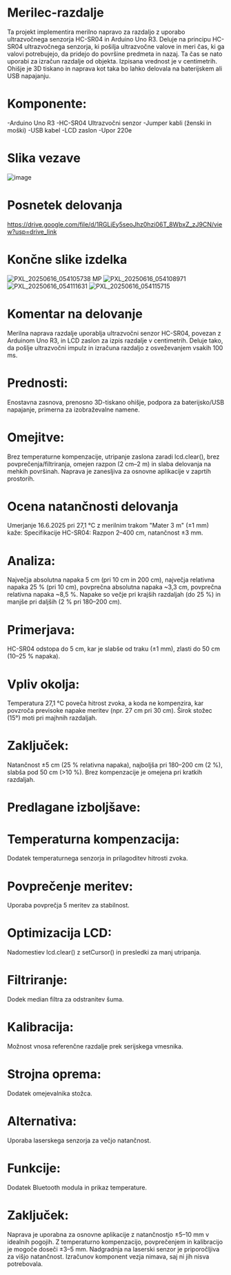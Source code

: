 # Merilec-razdalje
Ta projekt implementira merilno napravo za razdaljo z uporabo ultrazvočnega senzorja HC-SR04 in Arduino Uno R3.
Deluje na principu HC-SR04 ultrazvočnega senzorja, ki pošilja ultrazvočne valove in meri čas, ki ga valovi potrebujejo, da pridejo do površine predmeta in nazaj. Ta čas se nato uporabi za izračun razdalje od objekta. Izpisana vrednost je v centimetrih. Ohišje je 3D tiskano in naprava kot taka bo lahko delovala na baterijskem ali USB napajanju.

# Komponente:
 -Arduino Uno R3
 -HC-SR04 Ultrazvočni senzor
 -Jumper kabli (ženski in moški)
 -USB kabel
 -LCD zaslon
 -Upor 220e

# Slika vezave
![image](https://github.com/user-attachments/assets/0b1e48a8-dce1-4598-853d-a25fab3468f7)

# Posnetek delovanja
https://drive.google.com/file/d/1RGLjEy5seoJhz0hzi06T_8WbxZ_zJ9CN/view?usp=drive_link

# Končne slike izdelka
![PXL_20250616_054105738 MP](https://github.com/user-attachments/assets/cb8bddcf-9a32-4e77-9a36-635dc3fffa8b)
![PXL_20250616_054108971](https://github.com/user-attachments/assets/0c2fdd99-f647-480a-a84a-6aaf1151826d)
![PXL_20250616_054111631](https://github.com/user-attachments/assets/75d52141-531c-48fa-a2f8-f2b33621c5a0)
![PXL_20250616_054115715](https://github.com/user-attachments/assets/88f13c3e-9acd-4179-8ee0-e00bfcc61448)

# Komentar na delovanje
Merilna naprava razdalje uporablja ultrazvočni senzor HC-SR04, povezan z Arduinom Uno R3, in LCD zaslon za izpis razdalje v centimetrih. Deluje tako, da pošlje ultrazvočni impulz in izračuna razdaljo z osveževanjem vsakih 100 ms.
# Prednosti: 
Enostavna zasnova, prenosno 3D-tiskano ohišje, podpora za baterijsko/USB napajanje, primerna za izobraževalne namene.
# Omejitve: 
Brez temperaturne kompenzacije, utripanje zaslona zaradi lcd.clear(), brez povprečenja/filtriranja, omejen razpon (2 cm–2 m) in slaba delovanja na mehkih površinah.
Naprava je zanesljiva za osnovne aplikacije v zaprtih prostorih.
# Ocena natančnosti delovanja
Umerjanje 16.6.2025 pri 27,1 °C z merilnim trakom "Mater 3 m" (±1 mm) kaže:
Specifikacije HC-SR04: Razpon 2–400 cm, natančnost ±3 mm.
# Analiza: 
Največja absolutna napaka 5 cm (pri 10 cm in 200 cm), največja relativna napaka 25 % (pri 10 cm), povprečna absolutna napaka ~3,3 cm, povprečna relativna napaka ~8,5 %. Napake so večje pri krajših razdaljah (do 25 %) in manjše pri daljših (2 % pri 180–200 cm).
# Primerjava:
HC-SR04 odstopa do 5 cm, kar je slabše od traku (±1 mm), zlasti do 50 cm (10–25 % napaka).
# Vpliv okolja:
Temperatura 27,1 °C poveča hitrost zvoka, a koda ne kompenzira, kar povzroča previsoke napake meritev (npr. 27 cm pri 30 cm). Širok stožec (15°) moti pri majhnih razdaljah.
# Zaključek:
Natančnost ±5 cm (25 % relativna napaka), najboljša pri 180–200 cm (2 %), slabša pod 50 cm (>10 %). Brez kompenzacije je omejena pri kratkih razdaljah.
# Predlagane izboljšave:
# Temperaturna kompenzacija: 
Dodatek temperaturnega senzorja in prilagoditev hitrosti zvoka.
# Povprečenje meritev: 
Uporaba povprečja 5 meritev za stabilnost.
# Optimizacija LCD: 
Nadomestiev lcd.clear() z setCursor() in presledki za manj utripanja.
# Filtriranje: 
Dodek median filtra za odstranitev šuma.
# Kalibracija:
Možnost vnosa referenčne razdalje prek serijskega vmesnika.
# Strojna oprema:
Dodatek omejevalnika stožca.
# Alternativa:
Uporaba laserskega senzorja za večjo natančnost.
# Funkcije:
Dodatek Bluetooth modula in prikaz temperature.

# Zaključek: 
Naprava je uporabna za osnovne aplikacije z natančnostjo ±5–10 mm v idealnih pogojih. Z temperaturno kompenzacijo, povprečenjem in kalibracijo je mogoče doseči ±3–5 mm. Nadgradnja na laserski senzor je priporočljiva za višjo natančnost.
Izračunov komponent vezja nimava, saj ni jih nisva potrebovala.

